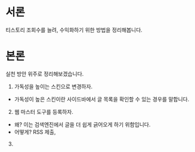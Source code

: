 # 서론

티스토리 조회수를 늘려, 수익화하기 위한 방법을 정리해봅니다.

# 본론

실천 방안 위주로 정리해보겠습니다.

1. 가독성을 높이는 스킨으로 변경하자.

- 가독성이 높은 스킨이란 사이드바에서 글 목록을 확인할 수 있는 경우를 말합니다.

2. 웹 마스터 도구를 등록하자.

- 왜? 이는 검색엔진에서 글을 더 쉽게 긁어오게 하기 위함입니다.
- 어떻게? RSS 제출,

3.

